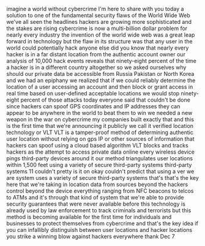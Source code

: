 
imagine a world without cybercrime I&#39;m
here to share with you today a solution
to one of the fundamental security flaws
of the World Wide Web we&#39;ve all seen the
headlines hackers are growing more
sophisticated and the stakes are rising
cybercrime is now a multi-billion dollar
problem for nearly every industry the
invention of the world wide web was a
great leap forward in technology but the
flaw in its structure was that any user
in the world could potentially hack
anyone else did you know that nearly
every hacker is in a far distant
location from the authentic account
owner our analysis of 10,000 hack events
reveals that ninety-eight percent of the
time a hacker is in a different country
altogether so we asked ourselves why
should our private data be accessible
from Russia Pakistan or North Korea and
we had an epiphany we realized that if
we could reliably determine the location
of a user accessing an account and then
block or grant access in real time based
on user-defined acceptable locations we
would stop ninety-eight percent of those
attacks today everyone said that
couldn&#39;t be done since hackers can spoof
GPS coordinates and IP addresses they
can appear to be anywhere in the world
to beat them to win we needed a new
weapon in the war on cybercrime my
companies built exactly that and this is
the first time that we&#39;re announcing it
publicly we call it verified location
technology or VLT VLT is a tamper-proof
method of determining authentic user
location without relying on gps IP or
other sources of information that
hackers can spoof using a cloud based
algorithm VLT blocks and tracks hackers
as the
attempt to access private data online
every wireless device pings third-party
devices around it our method
triangulates user locations within 1,500
feet using a variety of secure
third-party systems third-party systems
11
couldn&#39;t pretty is it on okay couldn&#39;t
predict that using a ver we are system
uses a variety of secure third-party
systems that&#39;s that&#39;s the key here that
we&#39;re taking in location data from
sources beyond the hackers control
beyond the device everything ranging
from NFC beacons to telcos to ATMs and
it&#39;s through that kind of system that
we&#39;re able to provide security
guarantees that were never available
before this technology is already used
by law enforcement to track criminals
and terrorists but this method is
becoming available for the first time
for individuals and businesses to
protect themselves from cybercrime and
that&#39;s the key idea if you can
infallibly distinguish between user
locations and hacker locations you
strike a winning blow against hackers
everywhere thank
Dec 7
